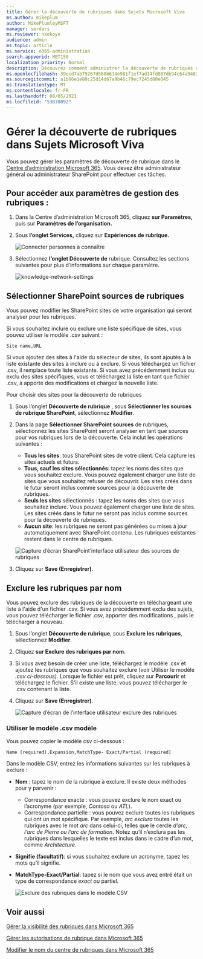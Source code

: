 ```yaml
---
title: Gérer la découverte de rubriques dans Sujets Microsoft Viva
ms.author: mikeplum
author: MikePlumleyMSFT
manager: serdars
ms.reviewer: nkokoye
audience: admin
ms.topic: article
ms.service: o365-administration
search.appverid: MET150
localization_priority: Normal
description: Découvrez comment administrer la découverte de rubriques dans Sujets Microsoft Viva.
ms.openlocfilehash: 39ecd7ab79267d560b614e981f1ef7ad14fd807db94c64a9483b1603d0e2733a
ms.sourcegitcommit: a1b66e1e80c25d14d67a9b46c79ec7245d88e045
ms.translationtype: MT
ms.contentlocale: fr-FR
ms.lasthandoff: 08/05/2021
ms.locfileid: "53870092"
---
```

# <a name="manage-topic-discovery-in-microsoft-viva-topics"></a>Gérer la découverte de rubriques dans Sujets Microsoft Viva

Vous pouvez gérer les paramètres de découverte de rubrique dans le [Centre d’administration Microsoft 365](https://admin.microsoft.com). Vous devez être administrateur général ou administrateur SharePoint pour effectuer ces tâches.

## <a name="to-access-topics-management-settings"></a>Pour accéder aux paramètres de gestion des rubriques :

1. Dans la Centre d’administration Microsoft 365, cliquez **sur Paramètres,** puis sur **Paramètres de l’organisation.**
2. Sous **l’onglet Services,** cliquez sur **Expériences de rubrique.**

    ![Connecter personnes à connaître](../media/admin-org-knowledge-options-completed.png) 

3. Sélectionnez **l’onglet Découverte de** rubrique. Consultez les sections suivantes pour plus d’informations sur chaque paramètre.

    ![knowledge-network-settings](../media/knowledge-network-settings-topic-discovery.png) 

## <a name="select-sharepoint-topic-sources"></a>Sélectionner SharePoint sources de rubriques

Vous pouvez modifier les SharePoint sites de votre organisation qui seront analyser pour les rubriques.

Si vous souhaitez inclure ou exclure une liste spécifique de sites, vous pouvez utiliser le modèle .csv suivant :

``` csv
Site name,URL
```

Si vous ajoutez des sites à l'aide du sélecteur de sites, ils sont ajoutés à la liste existante des sites à inclure ou à exclure. Si vous téléchargez un fichier .csv, il remplace toute liste existante. Si vous avez précédemment inclus ou exclu des sites spécifiques, vous et téléchargez la liste en tant que fichier .csv, a apporté des modifications et chargez la nouvelle liste.

Pour choisir des sites pour la découverte de rubriques

1. Sous l’onglet **Découverte de rubrique** , sous **Sélectionner les sources de rubrique SharePoint**, sélectionnez **Modifier**.
2. Dans la page **Sélectionner SharePoint sources** de rubriques, sélectionnez les sites SharePoint seront analyser en tant que sources pour vos rubriques lors de la découverte. Cela inclut les opérations suivantes :
    - **Tous les sites**: tous SharePoint sites de votre client. Cela capture les sites actuels et futurs.
    - **Tous, sauf les sites sélectionnés**: tapez les noms des sites que vous souhaitez exclure.  Vous pouvez également charger une liste de sites que vous souhaitez refuser de découvrir. Les sites créés dans le futur seront inclus comme sources pour la découverte de rubriques. 
    - **Seuls les sites** sélectionnés : tapez les noms des sites que vous souhaitez inclure. Vous pouvez également charger une liste de sites. Les sites créés dans le futur ne seront pas inclus comme sources pour la découverte de rubriques.
    - **Aucun site**: les rubriques ne seront pas générées ou mises à jour automatiquement avec SharePoint contenu. Les rubriques existantes restent dans le centre de rubriques.

    ![Capture d’écran SharePoint’interface utilisateur des sources de rubriques](../media/k-manage-select-topic-source.png)
   
3. Cliquez sur **Save (Enregistrer)**.

## <a name="exclude-topics-by-name"></a>Exclure les rubriques par nom

Vous pouvez exclure des rubriques de la découverte en téléchargeant une liste à l'aide d'un fichier .csv. Si vous avez précédemment exclu des sujets, vous pouvez télécharger le fichier .csv, apporter des modifications , puis le télécharger à nouveau.

1. Sous l’onglet **Découverte de rubrique**, sous **Exclure les rubriques**, sélectionnez **Modifier**.
2. Cliquez **sur Exclure des rubriques par nom.**
3. Si vous avez besoin de créer une liste, téléchargez le modèle .csv et ajoutez les rubriques que vous souhaitez exclure (voir Utiliser le modèle *.csv ci-dessous).* Lorsque le fichier est prêt, cliquez sur **Parcourir** et téléchargez le fichier. S’il existe une liste, vous pouvez télécharger le .csv contenant la liste.
4. Cliquez sur **Save (Enregistrer)**.

    ![Capture d’écran de l’interface utilisateur exclure des rubriques](../media/km-manage-exclude-topics.png)

### <a name="working-with-the-csv-template"></a>Utiliser le modèle .csv modèle

Vous pouvez copier le modèle csv ci-dessous :

``` csv
Name (required),Expansion,MatchType- Exact/Partial (required)
```

Dans le modèle CSV, entrez les informations suivantes sur les rubriques à exclure :

- **Nom** : tapez le nom de la rubrique à exclure. Il existe deux méthodes pour y parvenir :
    - Correspondance exacte : vous pouvez exclure le nom exact ou l’acronyme (par exemple, *Contoso* ou *ATL*).
    - Correspondance partielle : vous pouvez exclure toutes les rubriques qui ont un mot spécifique.  Par exemple, *arc exclura* toutes les rubriques avec le mot *arc* dans celui-ci, telles que le cercle *d’arc,* *l’arc de Pierre ou* *l’arc de formation*. Notez qu’il n’exclura pas les rubriques dans lesquelles le texte est inclus dans le cadre d’un mot, comme *Architecture*.
- **Signifie (facultatif)**: si vous souhaitez exclure un acronyme, tapez les mots qu’il signifie.
- **MatchType-Exact/Partial**: tapez si le nom que vous avez entré était un type de correspondance *exact* *ou* partiel.

    ![Exclure des rubriques dans le modèle CSV](../media/exclude-topics-csv.png) 

## <a name="see-also"></a>Voir aussi

[Gérer la visibilité des rubriques dans Microsoft 365](topic-experiences-knowledge-rules.md)

[Gérer les autorisations de rubrique dans Microsoft 365](topic-experiences-user-permissions.md)

[Modifier le nom du centre de rubriques dans Microsoft 365](topic-experiences-administration.md)
